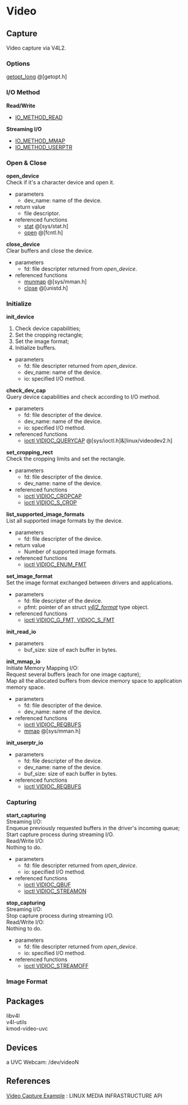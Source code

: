 # Video

## Capture
Video capture via V4L2.

### Options
[getopt_long](http://linux.die.net/man/3/getopt_long) @[getopt.h]

### I/O Method
**Read/Write**
* [IO_METHOD_READ](http://linuxtv.org/downloads/v4l-dvb-apis/io.html#rw)

**Streaming I/O**
* [IO_METHOD_MMAP](http://linuxtv.org/downloads/v4l-dvb-apis/mmap.html)
* [IO_METHOD_USERPTR](http://linuxtv.org/downloads/v4l-dvb-apis/userp.html)

### Open & Close
**open_device**  
Check if it's a character device and open it.  
* parameters
  * dev_name: name of the device.
* return value
  * file descriptor.
* referenced functions
  * [stat](http://linux.die.net/man/2/stat) @[sys/stat.h]  
  * [open](http://linuxtv.org/downloads/v4l-dvb-apis/func-open.html) @[fcntl.h]

**close_device**  
Clear buffers and close the device.
* parameters
  * fd: file descripter returned from _open_device_.  
* referenced functions
  * [munmap](http://linuxtv.org/downloads/v4l-dvb-apis/func-munmap.html) @[sys/mman.h]
  * [close](http://linuxtv.org/downloads/v4l-dvb-apis/func-close.html) @[unistd.h]  

### Initialize
**init_device**  
1. Check device capabilities;  
2. Set the cropping rectangle;  
3. Set the image format;  
4. Initialize buffers.  
* parameters
  * fd: file descripter returned from _open_device_.
  * dev_name: name of the device.
  * io: specified I/O method.

**check_dev_cap**  
Query device capabilities and check according to I/O method.  
* parameters
  * fd: file descripter of the device.
  * dev_name: name of the device.
  * io: specified I/O method.
* referenced functions
  * [ioctl VIDIOC_QUERYCAP](http://linuxtv.org/downloads/v4l-dvb-apis/vidioc-querycap.html) @[sys/ioctl.h]&[linux/videodev2.h]  

**set_cropping_rect**  
Check the cropping limits and set the rectangle.  
* parameters
  * fd: file descripter of the device.
  * dev_name: name of the device.
* referenced functions
  * [ioctl VIDIOC_CROPCAP](http://linuxtv.org/downloads/v4l-dvb-apis/vidioc-cropcap.html)  
  * [ioctl VIDIOC_S_CROP](http://linuxtv.org/downloads/v4l-dvb-apis/vidioc-g-crop.html)  

**list_supported_image_formats**  
List all supported image formats by the device.  
* parameters
  * fd: file descripter of the device.
* return value
  * Number of supported image formats.
* referenced functions
  * [ioctl VIDIOC_ENUM_FMT](http://linuxtv.org/downloads/v4l-dvb-apis/vidioc-enum-fmt.html)  

**set_image_format**  
Set the image format exchanged between drivers and applications.  
* parameters
  * fd: file descripter of the device.
  * pfmt: pointer of an struct [_v4l2_format_](http://linuxtv.org/downloads/v4l-dvb-apis/vidioc-g-fmt.html#v4l2-format) type object.  
* referenced functions
  * [ioctl VIDIOC_G_FMT, VIDIOC_S_FMT](http://linuxtv.org/downloads/v4l-dvb-apis/vidioc-g-fmt.html)  

**init_read_io**
* parameters
  * buf_size: size of each buffer in bytes.  

**init_mmap_io**  
Initiate Memory Mapping I/O:  
Request several buffers (each for one image capture);  
Map all the allocated buffers from device memory space to application memory space.
* parameters
  * fd: file descripter of the device.
  * dev_name: name of the device.  
* referenced functions
  * [ioctl VIDIOC_REQBUFS](http://linuxtv.org/downloads/v4l-dvb-apis/vidioc-reqbufs.html)
  * [mmap](http://linuxtv.org/downloads/v4l-dvb-apis/func-mmap.html) @[sys/mman.h]

**init_userptr_io**
* parameters
  * fd: file descripter of the device.
  * dev_name: name of the device.
  * buf_size: size of each buffer in bytes.  
* referenced functions
  * [ioctl VIDIOC_REQBUFS](http://linuxtv.org/downloads/v4l-dvb-apis/vidioc-reqbufs.html)  

### Capturing
**start_capturing**  
Streaming I/O:  
Enqueue previously requested buffers in the driver's incoming queue;  
Start capture process during streaming I/O.  
Read/Write I/O:  
Nothing to do.
* parameters
  * fd: file descripter returned from _open_device_.
  * io: specified I/O method.  
* referenced functions
  * [ioctl VIDIOC_QBUF](http://linuxtv.org/downloads/v4l-dvb-apis/vidioc-qbuf.html)
  * [ioctl VIDIOC_STREAMON](http://linuxtv.org/downloads/v4l-dvb-apis/vidioc-streamon.html)

**stop_capturing**  
Streaming I/O:  
Stop capture process during streaming I/O.  
Read/Write I/O:  
Nothing to do.
* parameters
  * fd: file descripter returned from _open_device_.
  * io: specified I/O method.
* referenced functions
  * [ioctl VIDIOC_STREAMOFF](http://linuxtv.org/downloads/v4l-dvb-apis/vidioc-streamon.html)


### Image Format

<buffer status></buffer>

## Packages
libv4l  
v4l-utils  
kmod-video-uvc

## Devices
a UVC Webcam: /dev/videoN

## References
[Video Capture Example](http://linuxtv.org/downloads/v4l-dvb-apis/capture-example.html)
: LINUX MEDIA INFRASTRUCTURE API